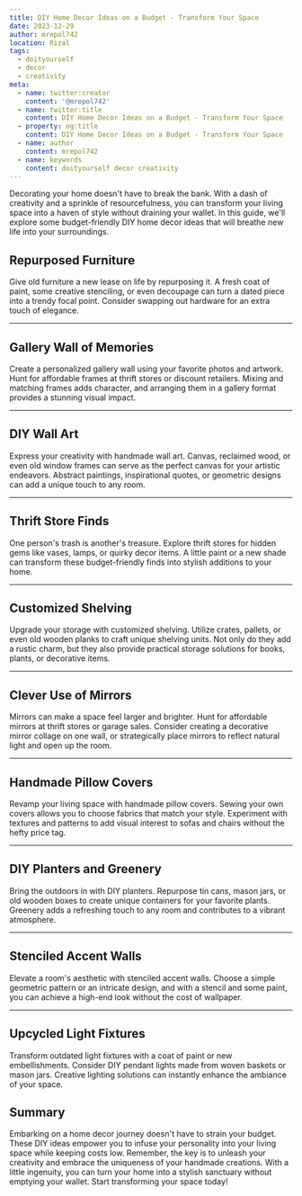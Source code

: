 ```yaml
---
title: DIY Home Decor Ideas on a Budget - Transform Your Space
date: 2023-12-29
author: mrepol742
location: Rizal  
tags:
  - doityourself
  - decor
  - creativity
meta:
  - name: twitter:creator
    content: '@mrepol742'
  - name: twitter:title
    content: DIY Home Decor Ideas on a Budget - Transform Your Space
  - property: og:title
    content: DIY Home Decor Ideas on a Budget - Transform Your Space
  - name: author
    content: mrepol742
  - name: keywords
    content: doityourself decor creativity
---
```


Decorating your home doesn't have to break the bank. With a dash of creativity and a sprinkle of resourcefulness, you can transform your living space into a haven of style without draining your wallet. In this guide, we'll explore some budget-friendly DIY home decor ideas that will breathe new life into your surroundings.

## **Repurposed Furniture**

Give old furniture a new lease on life by repurposing it. A fresh coat of paint, some creative stenciling, or even decoupage can turn a dated piece into a trendy focal point. Consider swapping out hardware for an extra touch of elegance.

---

## **Gallery Wall of Memories**

Create a personalized gallery wall using your favorite photos and artwork. Hunt for affordable frames at thrift stores or discount retailers. Mixing and matching frames adds character, and arranging them in a gallery format provides a stunning visual impact.

---

## **DIY Wall Art**

Express your creativity with handmade wall art. Canvas, reclaimed wood, or even old window frames can serve as the perfect canvas for your artistic endeavors. Abstract paintings, inspirational quotes, or geometric designs can add a unique touch to any room.

---

## **Thrift Store Finds**

One person's trash is another's treasure. Explore thrift stores for hidden gems like vases, lamps, or quirky decor items. A little paint or a new shade can transform these budget-friendly finds into stylish additions to your home.

---

## **Customized Shelving**

Upgrade your storage with customized shelving. Utilize crates, pallets, or even old wooden planks to craft unique shelving units. Not only do they add a rustic charm, but they also provide practical storage solutions for books, plants, or decorative items.

---

## **Clever Use of Mirrors**

Mirrors can make a space feel larger and brighter. Hunt for affordable mirrors at thrift stores or garage sales. Consider creating a decorative mirror collage on one wall, or strategically place mirrors to reflect natural light and open up the room.

---

## **Handmade Pillow Covers**

Revamp your living space with handmade pillow covers. Sewing your own covers allows you to choose fabrics that match your style. Experiment with textures and patterns to add visual interest to sofas and chairs without the hefty price tag.

---

## **DIY Planters and Greenery**

Bring the outdoors in with DIY planters. Repurpose tin cans, mason jars, or old wooden boxes to create unique containers for your favorite plants. Greenery adds a refreshing touch to any room and contributes to a vibrant atmosphere.

---

## **Stenciled Accent Walls**

Elevate a room's aesthetic with stenciled accent walls. Choose a simple geometric pattern or an intricate design, and with a stencil and some paint, you can achieve a high-end look without the cost of wallpaper.

---

## **Upcycled Light Fixtures**

Transform outdated light fixtures with a coat of paint or new embellishments. Consider DIY pendant lights made from woven baskets or mason jars. Creative lighting solutions can instantly enhance the ambiance of your space.

## **Summary**

Embarking on a home decor journey doesn't have to strain your budget. These DIY ideas empower you to infuse your personality into your living space while keeping costs low. Remember, the key is to unleash your creativity and embrace the uniqueness of your handmade creations. With a little ingenuity, you can turn your home into a stylish sanctuary without emptying your wallet. Start transforming your space today!